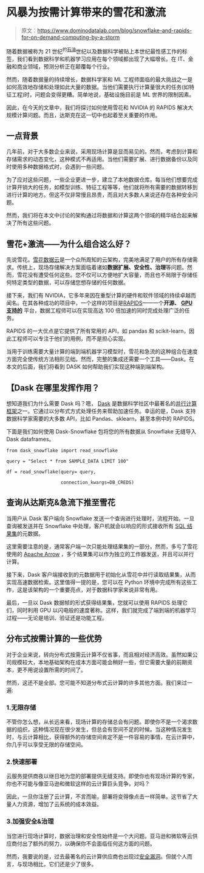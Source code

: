 # 风暴为按需计算带来的雪花和激流

> 原文：<https://www.dominodatalab.com/blog/snowflake-and-rapids-for-on-demand-computing-by-a-storm>

随着数据被称为 21 世纪<sup>的[石油](https://www.wired.com/insights/2014/07/data-new-oil-digital-economy/)</sup>世纪以及数据科学被贴上本世纪最性感工作的标签，我们看到数据科学和机器学习应用在每个领域都出现了大幅增长。在 IT、金融和商业领域，预测分析正在颠覆每个行业。 

然而，随着数据量的持续增长，数据科学家和 ML 工程师面临的最大挑战之一是如何高效地存储和处理如此大量的数据。当他们需要执行计算量很大的任务(如特征工程)时，问题会变得更糟。简单地说，基础设施目前是 ML 世界的限制因素。

因此，在今天的文章中，我们将探讨如何使用雪花和 NVIDIA 的 RAPIDS 解决大规模计算问题。而且，达斯克在这一切中也起着至关重要的作用。

## 一点背景

几年前，对于大多数企业来说，采用现场计算是显而易见的。然而，考虑到计算和存储需求的动态变化，这种模式不再适用。当他们需要扩展、进行数据备份以及同时使用多种数据格式时，会遇到一些问题。

为了应对这些问题，一些企业更进一步，建立了本地数据仓库。每当他们想要完成计算开销大的任务，如模型训练、特征工程等等，他们就将所有需要的数据转移到进行计算的地方。但这不仅非常慢且昂贵，而且对大多数人来说还存在各种安全问题。

然而，我们将在本文中讨论的架构通过将数据和计算这两个领域的精华结合起来解决了所有这些问题。

## 雪花+激流——为什么组合这么好？

先说雪花。[雪花数据云](https://www.snowflake.com/)是一个众所周知的云架构，完美地满足了用户的所有存储需求。传统上，现场存储解决方案面临着诸如**数据扩展、安全性、治理**等问题。然而，雪花没有遭受任何这些。您不仅可以方便地扩大容量，而且也不局限于存储任何特定类型的数据，可以存储您想存储的任何数据。

接下来，我们有 NVIDIA，它多年来因在重型计算的硬件和软件领域的持续卓越而闻名。在其各种成功的项目中，一个这样的项目是[RAPIDS](https://developer.nvidia.com/rapids)——一个**开源、** [**GPU 支持的**](https://www.nvidia.com/en-us/deep-learning-ai/software/rapids/) 平台，数据工程师可以在实现高达 100 倍加速的同时完成处理广泛的任务。

RAPIDS 的一大优点是它提供了所有常用的 API，如 pandas 和 scikit-learn，因此工程师可以专注于他们的用例，而不是担心实现。

当用于训练需要大量计算的端到端机器学习模型时，雪花和急流的这种组合在速度方面完全使传统方法相形见绌。然而，完整的集成还需要一个工具——Dask。在本文的后面，我们将看到 DASK 如何帮助我们实现这种端到端架构。

## 【Dask 在哪里发挥作用？

想知道我们为什么需要 Dask 吗？嗯， [Dask](https://www.dask.org/) 是数据科学社区中最著名的[并行计算框架](https://www.dominodatalab.com/blog/spark-dask-ray-choosing-the-right-framework)之一。它通过以分布式方式处理任务来帮助加速任务。幸运的是，Dask 支持数据科学家需要的大多数 API，比如 Pandas、sklearn，甚至本例中的 RAPIDS。

下面是我们如何使用 Dask-Snowflake 包将您的所有数据从 Snowflake 无缝导入 Dask dataframes。

```
from dask_snowflake import read_snowflake

query = "Select * from SAMPLE_DATA LIMIT 100"

df = read_snowflake(query= query,

                    connection_kwargs=DB_CREDS)

```

## 查询从达斯克&急流下推至雪花

当用户从 Dask 客户端向 Snowflake 发送一个查询进行处理时，流程开始。一旦查询被发送并在 Snowflake 中处理，客户机就会以响应的形式接收所有 [SQL 结果集](https://sqlstudies.com/2016/01/14/what-is-result-sets/)的元数据。

这里需要注意的是，通常客户端一次只能处理结果集的一部分。然而，多亏了雪花使用的 [Apache Arrow](https://arrow.apache.org/) ，多个结果集可以作为独立的工作器发送，并且可以并行计算。

接下来，Dask 客户端接收到的元数据用于初始化从雪花中并行读取结果集，从而实现高速数据检索。这里值得一提的是，您可以在 Python 环境中完成所有这些工作，这是该架构的一个重要亮点，对于数据科学家来说非常有用。

最后，一旦以 Dask 数据帧的形式获得结果集，您就可以使用 RAPIDS 处理它们，同时利用 GPU 以闪电般的速度著称。这样，我们就完成了端到端的机器学习过程——无论是培训、验证还是功能工程。

## 分布式按需计算的一些优势

对于企业来说，转向分布式按需云计算不仅省事，而且相对经济高效。虽然如果公司规模较大，本地基础架构在成本方面可能会稍好一些，但它需要大量的前期资本，更不用说设置所需的时间了。

然而，这还不是全部。您可能不知道分布式云计算的许多其他方面。我们来过一遍:

### 1.无限存储

不管你怎么想，从长远来看，现场计算的存储总会有问题。即使你不是一个渴求数据的组织，这种情况现在很少发生，但总会有空间不足的时候。当这种情况发生时，与云计算相比，获得额外的存储空间肯定不是一件容易的事情，在云计算中，你几乎可以享受无限的存储空间。

### 2.快速部署

云服务提供商夜以继日地为您的部署提供无缝支持。即使你也有现场计算的专家，你也不可能与像亚马逊和微软这样的云计算巨头竞争，对吗？

因此，一旦你注册了云计算，不言而喻，部署将变得像点击一样简单。这节省了大量人力资源，增加了云系统的成本效益。

### 3.加强安全&治理

当您进行现场计算时，数据治理和安全性始终是一个大问题。亚马逊和微软等云供应商付出了额外的努力，以确保你不会面临任何这方面的问题。

然而，我要说的是，过去最著名的云计算供应商也出现过[安全漏洞](https://firewalltimes.com/amazon-web-services-data-breach-timeline/)。但就个人而言，与现场相比，它们还是少了很多。